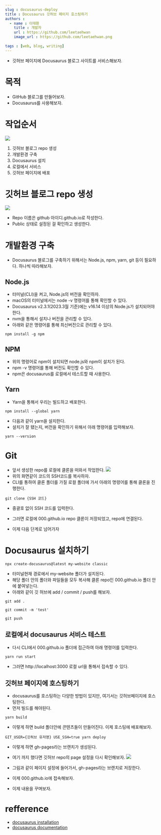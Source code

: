 ```yaml
---
slug : docusaurus-deploy
title : Docusaurus 깃허브 페이지 호스팅하기
authors :
  - name : 이태환
    title : 개발자
    url : https://github.com/leetaehwan
    image_url : https://github.com/leetaehwan.png
  
tags : [web, blog, writing]
---
```


- 깃허브 페이지에 Docusaurus 블로그 사이트를 서비스해보자. 

# 목적
- GitHub 블로그를 만들어보자.
- Docusaurus를 사용해보자.

# 작업순서
![](./docusaurus-deploy.png)
1. 깃허브 블로그 repo 생성
2. 개발환경 구축
3. Docusaurus 설치
4. 로컬에서 서비스
5. 깃허브 페이지에 배포

# 깃허브 블로그 repo 생성
![](./git-hub-repo-generation.png)
- Repo 이름은 github 아이디.github.io로 작성한다.
- Public 상태로 설정된 걸 확인하고 생성한다.

# 개발환경 구축
- Docusaurus 블로그를 구축하기 위해서는 Node.js, npm, yarn, git 등이 필요하다. 하나씩 따라해보자.

## Node.js
- 터미널(CLI)을 켜고, Node.js의 버전을 확인하자.
- macOS의 터미널에서는 node -v 명령어를 통해 확인할 수 있다.
- Docusaurus v2.3.1(2023.3월 기준)에는 v16.14 이상의 Node.js가 설치되어야 한다.
- nvm을 통해서 설치나 버전을 관리할 수 있다.
- 아래와 같은 명령어를 통해 최신버전으로 관리할 수 있다.

```
npm install -g npm
```

## NPM
- 위의 명령어로 npm이 설치되면 node.js와 npm이 설치가 된다.
- npm -v 명령어를 통해 버전도 확인할 수 있다.
- npm은 docusaurus를 로컬에서 테스트할 때 사용한다.

## Yarn
- Yarn을 통해서 우리는 빌드하고 배포한다.
```
npm install --global yarn
```
- 다음과 같이 yarn을 설치한다.
- 설치가 잘 됐는지, 버전을 확인하기 위해서 아래 명령어를 입력해보자.
```
yarn --version
```

# Git
- 앞서 생성한 repo를 로컬에 클론을 떠와서 작업한다.
![](./github-ssh-code.png)
- 위의 화면같이 코드의 SSH코드를 복사하자.
- CLI를 통하여 클론 폴더를 가질 로컬 폴더에 가서 아래의 명령어를 통해 클론을 진행한다.
```
git clone {SSH 코드}
```
- 중괄호 없이 SSH 코드를 입력한다.
- 그러면 로컬에 000.github.io repo 클론이 저장되었고, repo에 연결된다.

- 이제 다음 단계로 넘어가자

# Docusaurus 설치하기
```
npx create-docusaurus@latest my-website classic
```
- 터미널현재 경로에서 my-website 폴더가 설치된다.
- 해당 폴더 안의 폴더와 파일들을 모두 복사해 클론 repo인 000.github.io 폴더 안에 붙여넣는다.
- 아래와 같이 깃 허브에 add / commit / push를 해보자.
```
git add .
```
```
git commit -m 'test'
```
```
git push
```

## 로컬에서 docusaurus 서비스 테스트
- 다시 CLI에서 000.github.io 폴더에 접근하여 아래 명령어를 입력한다.
```
yarn run start
```
- 그러면 http://localhost:3000 로컬 url을 통해서 접속할 수 있다.

## 깃허브 페이지에 호스팅하기
- docusaurus를 호스팅하는 다양한 방법이 있지만, 여기서는 깃허브페이지에 호스팅한다.
- 먼저 빌드를 해야된다.
```
yarn build
```
- 이렇게 하면 build 폴더안에 콘텐츠들이 만들어진다. 이제 호스팅에 배포해보자.
```
GIT_USER={깃허브 유저명} USE_SSH=true yarn deploy
```
- 이렇게 하면 gh-pages라는 브랜치가 생성된다.
- 여기 까지 했다면 깃허브 repo의 page 설정을 다시 확인해보자.
![](./Github-pages-setting.png)
- 그림과 같이 페이지 설정에 들어가서, gh-pages라는 브랜치로 저장한다.

- 이제 000.github.io에 접속해보자.
- 이제 내용을 꾸며보자.

# refference
- [docusaurus installation](https://docusaurus.io/docs/installation)
- [docusaurus documentation](https://github.com/dochavez/Documenting-with-Docusaurus-V2.-)

